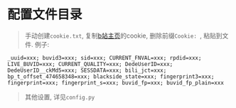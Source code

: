 # 配置文件目录
> 手动创建`cookie.txt`, 复制[b站主页](https://bilibili.com)的cookie, 删除前缀`Cookie: `, 粘贴到文件.
> 例子:
```
_uuid=xxx; buvid3=xxx; sid=xxx; CURRENT_FNVAL=xxx; rpdid=xxx; LIVE_BUVID=xxx; CURRENT_QUALITY=xxx; DedeUserID=xxx; DedeUserID__ckMd5=xxx; SESSDATA=xxx; bili_jct=xxx; bp_t_offset_474658348=xxx; blackside_state=xxx; fingerprint3=xxx; fingerprint=xxx; fingerprint_s=xxx; buvid_fp=xxx; buvid_fp_plain=xxx
```
> 其他设置, 详见`config.py`
